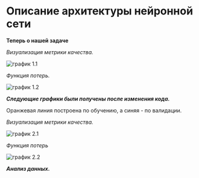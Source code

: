 #  Описание архитектуры нейронной сети #


  
  **Теперь о нашей задаче**
  
  *Визуализация метрики качества.*
  
  ![график 1.1]()
  
  *Функция потерь.*

  ![график 1.2]()
  
  ***Следующие графики были получены после изменения кода.***
  
  Оранжевая линия построена по обучению, а синяя - по валидации.
  
  *Визуализация метрики качества.*
   
  ![график 2.1]()
  
  *Функция потерь*
   
  ![график 2.2]()
  
  
  
  ***Анализ данных.***
